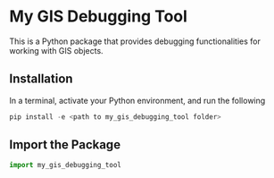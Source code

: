 # My GIS Debugging Tool

This is a Python package that provides debugging functionalities for working with GIS objects.

## Installation

In a terminal, activate your Python environment, and run the following

``` python
pip install -e <path to my_gis_debugging_tool folder>
```

## Import the Package

``` python
import my_gis_debugging_tool
```